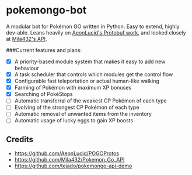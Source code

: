 # pokemongo-bot
A modular bot for Pokémon GO written in Python. Easy to extend, highly dev-able. Leans heavily on [AeonLucid's Protobuf work](https://github.com/AeonLucid/POGOProtos), and looked closely at [Mila432's API](https://github.com/Mila432/Pokemon_Go_API).

###Current features and plans:
- [x] A priority-based module system that makes it easy to add new behaviour
- [x] A task scheduler that controls which modules get the control flow
- [x] Configurable fast teleportation or actual human-like walking
- [x] Farming of Pokémon with maximum XP bonuses
- [x] Searching of PokéStops
- [ ] Automatic transferral of the weakest CP Pokémon of each type
- [ ] Evolving of the strongest CP Pokémon of each type
- [ ] Automatic removal of unwanted items from the inventory
- [ ] Automatic usage of lucky eggs to gain XP boosts

## Credits
* https://github.com/AeonLucid/POGOProtos
* https://github.com/Mila432/Pokemon_Go_API
* https://github.com/tejado/pokemongo-api-demo
